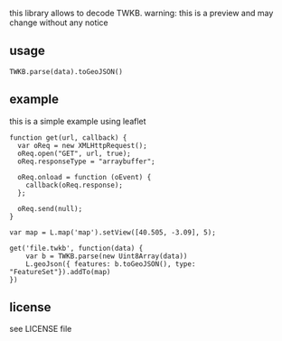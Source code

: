 
this library allows to decode TWKB.
warning: this is a preview and may change without any notice

## usage

```
TWKB.parse(data).toGeoJSON()
```

## example

this is a simple example using leaflet

```
function get(url, callback) {
  var oReq = new XMLHttpRequest();
  oReq.open("GET", url, true);
  oReq.responseType = "arraybuffer";

  oReq.onload = function (oEvent) {
    callback(oReq.response);
  };

  oReq.send(null);
}

var map = L.map('map').setView([40.505, -3.09], 5);

get('file.twkb', function(data) {
    var b = TWKB.parse(new Uint8Array(data))
    L.geoJson({ features: b.toGeoJSON(), type: "FeatureSet"}).addTo(map)
})
```

## license

see LICENSE file
